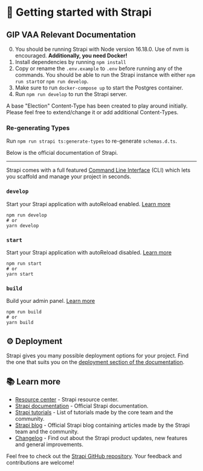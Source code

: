 # 🚀 Getting started with Strapi

## GIP VAA Relevant Documentation

0. You should be running Strapi with Node version 16.18.0. Use of nvm is encouraged. **Additionally, you need Docker!**
1. Install dependencies by running `npm install`
2. Copy or rename the `.env.example` to `.env` before running any of the commands. You should be able to run the Strapi instance with either `npm run start`or `npm run develop`.
3. Make sure to run `docker-compose up` to start the Postgres container.
4. Run `npm run develop` to run the Strapi server.

A base "Election" Content-Type has been created to play around initially. Please feel free to extend/change it or add additional
Content-Types.

### Re-generating Types

Run `npm run strapi ts:generate-types` to re-generate `schemas.d.ts`.

Below is the official documentation of Strapi.

---

Strapi comes with a full featured [Command Line Interface](https://docs.strapi.io/developer-docs/latest/developer-resources/cli/CLI.html) (CLI) which lets you scaffold and manage your project in seconds.

### `develop`

Start your Strapi application with autoReload enabled. [Learn more](https://docs.strapi.io/developer-docs/latest/developer-resources/cli/CLI.html#strapi-develop)

```
npm run develop
# or
yarn develop
```

### `start`

Start your Strapi application with autoReload disabled. [Learn more](https://docs.strapi.io/developer-docs/latest/developer-resources/cli/CLI.html#strapi-start)

```
npm run start
# or
yarn start
```

### `build`

Build your admin panel. [Learn more](https://docs.strapi.io/developer-docs/latest/developer-resources/cli/CLI.html#strapi-build)

```
npm run build
# or
yarn build
```

## ⚙️ Deployment

Strapi gives you many possible deployment options for your project. Find the one that suits you on the [deployment section of the documentation](https://docs.strapi.io/developer-docs/latest/setup-deployment-guides/deployment.html).

## 📚 Learn more

- [Resource center](https://strapi.io/resource-center) - Strapi resource center.
- [Strapi documentation](https://docs.strapi.io) - Official Strapi documentation.
- [Strapi tutorials](https://strapi.io/tutorials) - List of tutorials made by the core team and the community.
- [Strapi blog](https://docs.strapi.io) - Official Strapi blog containing articles made by the Strapi team and the community.
- [Changelog](https://strapi.io/changelog) - Find out about the Strapi product updates, new features and general improvements.

Feel free to check out the [Strapi GitHub repository](https://github.com/strapi/strapi). Your feedback and contributions are welcome!

